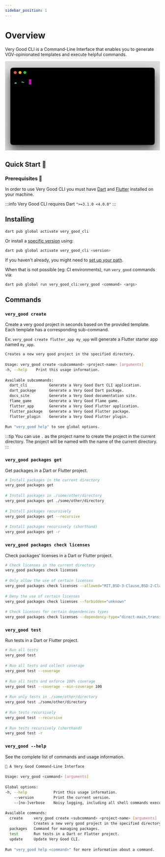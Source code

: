 ```yaml
---
sidebar_position: 1
---
```


# Overview

Very Good CLI is a Command-Line Interface that enables you to generate VGV-opinionated templates and execute helpful commands.

![Very Good CLI][very_good_cli]

## Quick Start 🚀

### Prerequisites 📝

In order to use Very Good CLI you must have [Dart][dart_sdk] and [Flutter][flutter_sdk] installed on your machine.

:::info
Very Good CLI requires Dart `">=3.1.0 <4.0.0"`
:::

## Installing

```sh
dart pub global activate very_good_cli
```

Or install a [specific version](https://pub.dev/packages/very_good_cli/versions) using:

```sh
dart pub global activate very_good_cli <version>
```

If you haven't already, you might need to [set up your path][path_setup_link].

When that is not possible (eg: CI environments), run `very_good` commands via:

```sh
dart pub global run very_good_cli:very_good <command> <args>
```

## Commands

### `very_good create`

Create a very good project in seconds based on the provided template. Each template has a corresponding sub-command. 

Ex: `very_good create flutter_app my_app` will generate a Flutter starter app named `my_app`.

```sh
Creates a new very good project in the specified directory.

Usage: very_good create <subcommand> <project-name> [arguments]
-h, --help    Print this usage information.

Available subcommands:
  dart_cli          Generate a Very Good Dart CLI application.
  dart_package      Generate a Very Good Dart package.
  docs_site         Generate a Very Good documentation site.
  flame_game        Generate a Very Good Flame game.
  flutter_app       Generate a Very Good Flutter application.
  flutter_package   Generate a Very Good Flutter package.
  flutter_plugin    Generate a Very Good Flutter plugin.

Run "very_good help" to see global options.
```

:::tip
You can use `.` as the project name to create the project in the current directory. The project will be named with the name of the current directory.
:::

### `very_good packages get`

Get packages in a Dart or Flutter project.

```sh
# Install packages in the current directory
very_good packages get

# Install packages in ./some/other/directory
very_good packages get ./some/other/directory

# Install packages recursively
very_good packages get --recursive

# Install packages recursively (shorthand)
very_good packages get -r
```

### `very_good packages check licenses`

Check packages' licenses in a Dart or Flutter project.

```sh
# Check licenses in the current directory
very_good packages check licenses

# Only allow the use of certain licenses
very_good packages check licenses --allowed="MIT,BSD-3-Clause,BSD-2-Clause,Apache-2.0"

# Deny the use of certain licenses
very_good packages check licenses --forbidden="unknown"

# Check licenses for certain dependencies types
very_good packages check licenses --dependency-type="direct-main,transitive"
```

### `very_good test`

Run tests in a Dart or Flutter project.

```sh
# Run all tests
very_good test

# Run all tests and collect coverage
very_good test --coverage

# Run all tests and enforce 100% coverage
very_good test --coverage --min-coverage 100

# Run only tests in ./some/other/directory
very_good test ./some/other/directory

# Run tests recursively
very_good test --recursive

# Run tests recursively (shorthand)
very_good test -r
```

### `very_good --help`

See the complete list of commands and usage information.

```sh
🦄 A Very Good Command-Line Interface

Usage: very_good <command> [arguments]

Global options:
-h, --help            Print this usage information.
    --version         Print the current version.
    --[no-]verbose    Noisy logging, including all shell commands executed.

Available commands:
  create     very_good create <subcommand> <project-name> [arguments]
             Creates a new very good project in the specified directory.
  packages   Command for managing packages.
  test       Run tests in a Dart or Flutter project.
  update     Update Very Good CLI.

Run "very_good help <command>" for more information about a command.
```

[dart_sdk]: https://dart.dev/get-dart
[flutter_sdk]: https://docs.flutter.dev/get-started/install
[very_good_cli]: https://raw.githubusercontent.com/VeryGoodOpenSource/very_good_cli/main/doc/assets/very_good_create.gif
[new_syntax_link]: /docs/resources/syntax_changes_in_0_10_0
[path_setup_link]: https://dart.dev/tools/pub/cmd/pub-global#running-a-script-from-your-path
